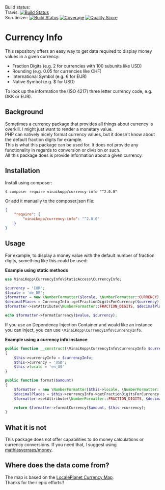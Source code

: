 
Build status:  
Travis: [![Build Status](https://travis-ci.org/Vinai/currency-info.svg?branch=master)](https://travis-ci.org/Vinai/currency-info)  
Scrutinizer:
 [![Build Status](https://scrutinizer-ci.com/g/Vinai/currency-info/build-status/master)](https://scrutinizer-ci.com/g/Vinai/currency-info/?branch=master)
 [![Coverage](https://scrutinizer-ci.com/g/Vinai/currency-info/badges/coverage.png?b=master)](https://scrutinizer-ci.com/g/Vinai/currency-info/?branch=master)
 [![Quality Score](https://scrutinizer-ci.com/g/Vinai/currency-info/badges/quality-score.png?b=master)](https://scrutinizer-ci.com/g/Vinai/currency-info/?branch=master)

# Currency Info

This repository offers an easy way to get data required to display money values in a given currency:  

* Fraction Digits (e.g. 2 for currencies with 100 subunits like USD)
* Rounding (e.g. 0.05 for currencies like CHF)
* International Symbol (e.g. € for EUR)
* Native Symbol (e.g. $ for USD)

To look up the information the (ISO 4217) three letter currency code, e.g. DKK or EUR).

## Background

Sometimes a currency package that provides all things about currency is overkill. I might just want to render a monetary value.  
PHP can natively nicely format currency values, but it doesn't know about the default fraction digits for example.  
This is what this package can be used for. It does not provide any functionality in regards to conversion or division or such.  
All this package does is provide information about a given currency.

## Installation

Install using composer:

```
$ composer require vinaikopp/currency-info "^2.0.0"
```
Or add it manually to the composer.json file:

```json
{
    "require": {
        "vinaikopp/currency-info": "^2.0.0"
    }
}
```

## Usage

For example, to display a money value with the default number of fraction digits, something like this could be used:

**Example using static methods**
```php
use VinaiKopp\CurrencyInfo\StaticAccess\CurrencyInfo;

$currency = 'EUR';
$locale = 'de_DE';
$formatter = new \NumberFormatter($locale, \NumberFormatter::CURRENCY);
$decimalPlaces = CurrencyInfo::getFractionDigitsForCurrency($currency);
$formatter->setAttribute(\NumberFormatter::FRACTION_DIGITS, $decimalPlaces);

echo $formatter->formatCurrency($value, $currency);

```

If you use an Dependency Injection Container and would like an instance you can inject,
you can use `\VinaiKopp\CurrencyInfo\CurrencyInfo`.

**Example using a currency info instance**
```php
public function __construct(\VinaiKopp\CurrencyInfo\CurrencyInfo $currencyInfo)
{
    $this->currencyInfo = $currencyInfo;
    $this->currency = 'USD';
    $this->locale = 'en_US'
}

public function format($amount)
{
    $formatter = new \NumberFormatter($this->locale, \NumberFormatter::CURRENCY);
    $decimalPlaces = $this->currencyInfo->getFractionDigitsForCurrency($this->currency);
    $formatter->setAttribute(\NumberFormatter::FRACTION_DIGITS, $decimalPlaces);

    return $formatter->formatCurrency($amount, $this->currency);
}
```

## What it is not

This package does not offer capabilities to do money calculations or currency conversions.
If you need that, I suggest using [mathiasverraes/money](https://github.com/moneyphp/money).  

## Where does the data come from?

The map is based on the [LocalePlanet Currency Map](http://www.localeplanet.com/api/auto/currencymap.html).  
Thanks for their epic efforts!!
